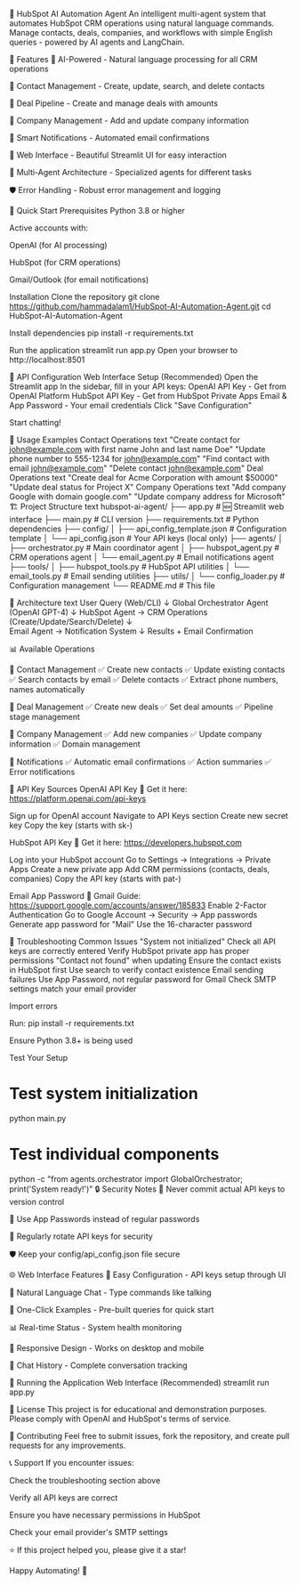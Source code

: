 🤖 HubSpot AI Automation Agent
An intelligent multi-agent system that automates HubSpot CRM operations using natural language commands. Manage contacts, deals, companies, and workflows with simple English queries - powered by AI agents and LangChain.

🌟 Features
🤖 AI-Powered - Natural language processing for all CRM operations

👥 Contact Management - Create, update, search, and delete contacts

💼 Deal Pipeline - Create and manage deals with amounts

🏢 Company Management - Add and update company information

📧 Smart Notifications - Automated email confirmations

🎯 Web Interface - Beautiful Streamlit UI for easy interaction

🔧 Multi-Agent Architecture - Specialized agents for different tasks

🛡️ Error Handling - Robust error management and logging

🚀 Quick Start
Prerequisites
Python 3.8 or higher

Active accounts with:

OpenAI (for AI processing)

HubSpot (for CRM operations)

Gmail/Outlook (for email notifications)

Installation
Clone the repository
git clone https://github.com/hammadalam1/HubSpot-AI-Automation-Agent.git
cd HubSpot-AI-Automation-Agent


Install dependencies
pip install -r requirements.txt

Run the application
streamlit run app.py
Open your browser to http://localhost:8501

🔑 API Configuration
Web Interface Setup (Recommended)
Open the Streamlit app
In the sidebar, fill in your API keys:
OpenAI API Key - Get from OpenAI Platform
HubSpot API Key - Get from HubSpot Private Apps
Email & App Password - Your email credentials
Click "Save Configuration"

Start chatting!

🎯 Usage Examples
Contact Operations
text
"Create contact for john@example.com with first name John and last name Doe"
"Update phone number to 555-1234 for john@example.com"
"Find contact with email john@example.com"
"Delete contact john@example.com"
Deal Operations
text
"Create deal for Acme Corporation with amount $50000"
"Update deal status for Project X"
Company Operations
text
"Add company Google with domain google.com"
"Update company address for Microsoft"
🏗️ Project Structure
text
hubspot-ai-agent/
├── app.py                          # 🆕 Streamlit web interface
├── main.py                         # CLI version
├── requirements.txt                # Python dependencies
├── config/
│   ├── api_config_template.json    # Configuration template
│   └── api_config.json            # Your API keys (local only)
├── agents/
│   ├── orchestrator.py            # Main coordinator agent
│   ├── hubspot_agent.py           # CRM operations agent
│   └── email_agent.py             # Email notifications agent
├── tools/
│   ├── hubspot_tools.py           # HubSpot API utilities
│   └── email_tools.py             # Email sending utilities
├── utils/
│   └── config_loader.py           # Configuration management
└── README.md                      # This file

🔧 Architecture
text
User Query (Web/CLI)
    ↓
Global Orchestrator Agent (OpenAI GPT-4)
    ↓
HubSpot Agent → CRM Operations (Create/Update/Search/Delete)
    ↓  
Email Agent → Notification System
    ↓
Results + Email Confirmation

📊 Available Operations

👥 Contact Management
✅ Create new contacts
✅ Update existing contacts
✅ Search contacts by email
✅ Delete contacts
✅ Extract phone numbers, names automatically

💼 Deal Management
✅ Create new deals
✅ Set deal amounts
✅ Pipeline stage management

🏢 Company Management
✅ Add new companies
✅ Update company information
✅ Domain management

📧 Notifications
✅ Automatic email confirmations
✅ Action summaries
✅ Error notifications

🔗 API Key Sources
OpenAI API Key
🔗 Get it here: https://platform.openai.com/api-keys

Sign up for OpenAI account
Navigate to API Keys section
Create new secret key
Copy the key (starts with sk-)

HubSpot API Key
🔗 Get it here: https://developers.hubspot.com

Log into your HubSpot account
Go to Settings → Integrations → Private Apps
Create a new private app
Add CRM permissions (contacts, deals, companies)
Copy the API key (starts with pat-)

Email App Password
🔗 Gmail Guide: https://support.google.com/accounts/answer/185833
Enable 2-Factor Authentication
Go to Google Account → Security → App passwords
Generate app password for "Mail"
Use the 16-character password

🐛 Troubleshooting
Common Issues
"System not initialized"
Check all API keys are correctly entered
Verify HubSpot private app has proper permissions
"Contact not found" when updating
Ensure the contact exists in HubSpot first
Use search to verify contact existence
Email sending failures
Use App Password, not regular password for Gmail
Check SMTP settings match your email provider

Import errors

Run: pip install -r requirements.txt

Ensure Python 3.8+ is being used

Test Your Setup
# Test system initialization
python main.py

# Test individual components
python -c "from agents.orchestrator import GlobalOrchestrator; print('System ready!')"
🔒 Security Notes
🔐 Never commit actual API keys to version control

📧 Use App Passwords instead of regular passwords

🔄 Regularly rotate API keys for security

🛡️ Keep your config/api_config.json file secure

🌐 Web Interface Features
🔑 Easy Configuration - API keys setup through UI

💬 Natural Language Chat - Type commands like talking

🎯 One-Click Examples - Pre-built queries for quick start

📊 Real-time Status - System health monitoring

📱 Responsive Design - Works on desktop and mobile

🔄 Chat History - Complete conversation tracking

🚀 Running the Application
Web Interface (Recommended)
streamlit run app.py


📄 License
This project is for educational and demonstration purposes. Please comply with OpenAI and HubSpot's terms of service.

🤝 Contributing
Feel free to submit issues, fork the repository, and create pull requests for any improvements.

📞 Support
If you encounter issues:

Check the troubleshooting section above

Verify all API keys are correct

Ensure you have necessary permissions in HubSpot

Check your email provider's SMTP settings

⭐ If this project helped you, please give it a star!

Happy Automating! 🎉